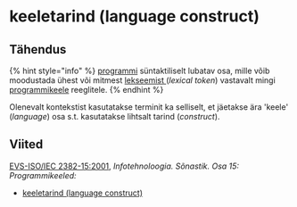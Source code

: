 # keeletarind \(language construct\)

## Tähendus

{% hint style="info" %}
[programmi](programm-program.md) süntaktiliselt lubatav osa, mille võib moodustada ühest või mitmest [lekseemist  ](lekseem-lexical-token.md)\(_lexical token_\) vastavalt mingi [programmikeele](programmeerimiskeel-programming-language.md) reeglitele.
{% endhint %}

Olenevalt kontekstist kasutatakse terminit ka selliselt, et  jäetakse ära 'keele' \(_language_\) osa s.t. kasutatakse lihtsalt tarind \(_construct_\).

## Viited

[EVS-ISO/IEC 2382-15:2001](https://www.evs.ee/et/evs-iso-iec-2382-15-2001), _Infotehnoloogia. Sõnastik. Osa 15: Programmikeeled:_

* [keeletarind \(language construct\)](http://www.eki.ee/dict/its/index.cgi?Q=D3097D12-6C03-1014-88DC-FC5F0DBED45A&F=GUID&C01=1&C02=0&C10=1)

